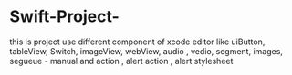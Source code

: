 # Swift-Project-
this is project use different component of xcode editor like uiButton, tableView, Switch, imageView, webView, audio , vedio, segment, images, segueue - manual and action ,  alert  action  , alert stylesheet
